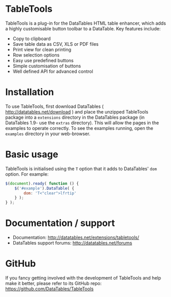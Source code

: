 # TableTools

TableTools is a plug-in for the DataTables HTML table enhancer, which adds a highly customisable button toolbar to a DataTable. Key features include:

* Copy to clipboard
* Save table data as CSV, XLS or PDF files
* Print view for clean printing
* Row selection options
* Easy use predefined buttons
* Simple customisation of buttons
* Well defined API for advanced control


# Installation

To use TableTools, first download DataTables ( http://datatables.net/download ) and place the unzipped TableTools package into a `extensions` directory in the DataTables package (in DataTables 1.9- use the `extras` directory). This will allow the pages in the examples to operate correctly. To see the examples running, open the `examples` directory in your web-browser.


# Basic usage

TableTools is initialised using the `T` option that it adds to DataTables' `dom` option. For example:

```js
$(document).ready( function () {
    $('#example').DataTable( {
        dom: 'T<"clear">lfrtip'
    } );
} );
```


# Documentation / support

* Documentation: http://datatables.net/extensions/tabletools/
* DataTables support forums: http://datatables.net/forums


# GitHub

If you fancy getting involved with the development of TableTools and help make it better, please refer to its GitHub repo: https://github.com/DataTables/TableTools

